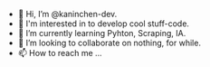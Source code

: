 - 👋 Hi, I’m @kaninchen-dev.
- 👀 I'm interested in to develop cool stuff-code.
- 🌱 I’m currently learning Pyhton, Scraping, IA.
- 💞️ I’m looking to collaborate on nothing, for while.
- 📫 How to reach me ...

<!---
kaninchen-dev/kaninchen-dev is a ✨ special ✨ repository because its `README.md` (this file) appears on your GitHub profile.
You can click the Preview link to take a look at your changes.
--->
